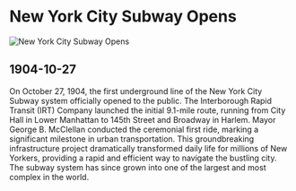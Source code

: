 # New York City Subway Opens

![New York City Subway Opens](https://www.boweryboyshistory.com/wp-content/uploads/2018/02/nypl.digitalcollections.510d47e2-8e4b-a3d9-e040-e00a18064a99.001.w.jpg)

## 1904-10-27

On October 27, 1904, the first underground line of the New York City Subway system officially opened to the public. The Interborough Rapid Transit (IRT) Company launched the initial 9.1-mile route, running from City Hall in Lower Manhattan to 145th Street and Broadway in Harlem. Mayor George B. McClellan conducted the ceremonial first ride, marking a significant milestone in urban transportation. This groundbreaking infrastructure project dramatically transformed daily life for millions of New Yorkers, providing a rapid and efficient way to navigate the bustling city. The subway system has since grown into one of the largest and most complex in the world.